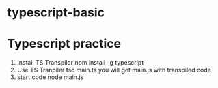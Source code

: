 # typescript-basic
Typescript practice 
====================================================== 
1. Install TS Transpiler npm install -g typescript 
2. Use TS Tranpiler tsc main.ts you will get main.js with transpiled code 
3. start code node main.js 

